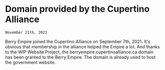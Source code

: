 # Domain provided by the Cupertino Alliance
<code>November 21th, 2021</code>
<br>
<p>Berry Empire joined the Cupertino Alliance on September 7th, 2021.
It's obvious that membership in the alliance helped the Empire a lot. And thanks to the WIP Website Project,
the berryempire.cupertinoalliance.ca domain has been granted to the Berry Empire.
The domain is already used to host the government website.</p>
